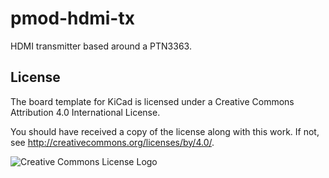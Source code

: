 # pmod-hdmi-tx

HDMI transmitter based around a PTN3363.

## License

The board template for KiCad is licensed under a Creative Commons
Attribution 4.0 International License.

You should have received a copy of the license along with this
work.  If not, see <http://creativecommons.org/licenses/by/4.0/>.

![Creative Commons License Logo](https://i.creativecommons.org/l/by/4.0/88x31.png)

